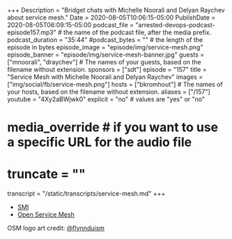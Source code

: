 +++
Description = "Bridget chats with Michelle Noorali and Delyan Raychev about service mesh."
Date = 2020-08-05T10:06:15-05:00
PublishDate = 2020-08-05T06:09:15-05:00
podcast_file = "arrested-devops-podcast-episode157.mp3" # the name of the podcast file, after the media prefix.
podcast_duration = "35:44"
#podcast_bytes = "" # the length of the episode in bytes
episode_image = "episode/img/service-mesh.png"
episode_banner = "episode/img/service-mesh-banner.jpg"
guests = ["mnoorali", "draychev"] # The names of your guests, based on the filename without extension.
sponsors = ["sdt"]
episode = "157"
title = "Service Mesh with Michelle Noorali and Delyan Raychev"
images = ["img/social/fb/service-mesh.png"]
hosts = ["bkromhout"] # The names of your hosts, based on the filename without extension.
aliases = ["/157"]
youtube = "4Xy2aBWjwk0"
explicit = "no" # values are "yes" or "no"
# media_override # if you want to use a specific URL for the audio file
# truncate = ""
transcript = "/static/transcripts/service-mesh.md"
+++


- [SMI](https://smi-spec.io)
- [Open Service Mesh](https://openservicemesh.io)


OSM logo art credit: [@flynnduism](https://twitter.com/flynnduism)
